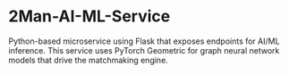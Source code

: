 # 2Man-AI-ML-Service
Python-based microservice using Flask that exposes endpoints for AI/ML inference. This service uses PyTorch Geometric for graph neural network models that drive the matchmaking engine.
